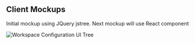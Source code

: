 Client Mockups
---
Initial mockup using JQuery jstree. Next mockup will use React component  

![Workspace Configuration UI Tree](https://github.com/138over/scratch/blob/master/jquery-jstree/workspace-jquery-jstree.png)

